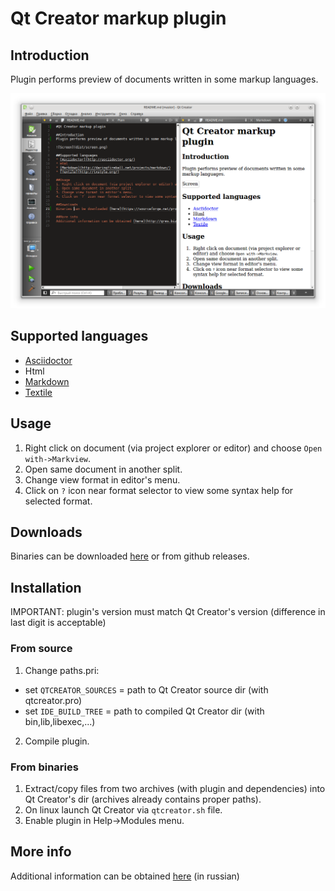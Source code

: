 # Qt Creator markup plugin

## Introduction
Plugin performs preview of documents written in some markup languages.

![Screen](util/screen.png?raw=true)

## Supported languages
* [Asciidoctor](http://asciidoctor.org/)
* Html
* [Markdown](http://daringfireball.net/projects/markdown/)
* [Textile](http://txstyle.org/)

## Usage
1. Right click on document (via project explorer or editor) and choose `Open with->Markview`.
2. Open same document in another split.
3. Change view format in editor's menu.
4. Click on `?` icon near format selector to view some syntax help for selected format.

## Downloads
Binaries can be downloaded [here](https://sourceforge.net/projects/qtc-markview/files/ "Sourceforge")
or from github releases.

## Installation
IMPORTANT: plugin's version must match Qt Creator's version (difference in last digit is acceptable)

### From source
1. Change paths.pri:

 - set `QTCREATOR_SOURCES` = path to Qt Creator source dir (with qtcreator.pro)
 - set `IDE_BUILD_TREE` = path to compiled Qt Creator dir (with bin,lib,libexec,...)

2. Compile plugin.

### From binaries
1. Extract/copy files from two archives (with plugin and dependencies) into Qt Creator's dir (archives already contains proper paths).
2. On linux launch Qt Creator via `qtcreator.sh` file.
3. Enable plugin in Help->Modules menu.

## More info
Additional information can be obtained [here](http://gres.biz/qtc-markview/ "Homepage") (in russian)
